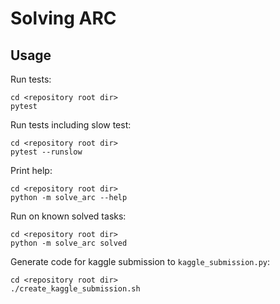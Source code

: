 # Solving ARC

## Usage

Run tests:
```
cd <repository root dir>
pytest
```

Run tests including slow test:
```
cd <repository root dir>
pytest --runslow
```

Print help:
```
cd <repository root dir>
python -m solve_arc --help
```

Run on known solved tasks:
```
cd <repository root dir>
python -m solve_arc solved
```

Generate code for kaggle submission to `kaggle_submission.py`:
```
cd <repository root dir>
./create_kaggle_submission.sh
```
